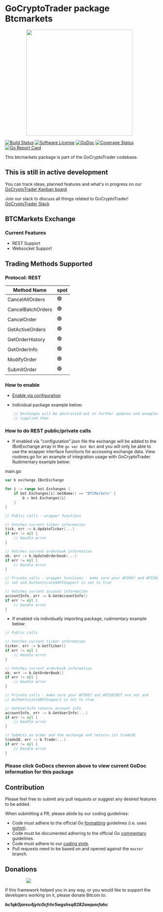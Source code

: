 # GoCryptoTrader package Btcmarkets

<img src="/common/gctlogo.png?raw=true" width="350px" height="350px" hspace="70">


[![Build Status](https://github.com/thrasher-corp/gocryptotrader/actions/workflows/tests.yml/badge.svg?branch=master)](https://github.com/thrasher-corp/gocryptotrader/actions/workflows/tests.yml)
[![Software License](https://img.shields.io/badge/License-MIT-orange.svg?style=flat-square)](https://github.com/thrasher-corp/gocryptotrader/blob/master/LICENSE)
[![GoDoc](https://godoc.org/github.com/thrasher-corp/gocryptotrader?status.svg)](https://godoc.org/github.com/thrasher-corp/gocryptotrader/exchanges/btcmarkets)
[![Coverage Status](https://codecov.io/gh/thrasher-corp/gocryptotrader/graph/badge.svg?token=41784B23TS)](https://codecov.io/gh/thrasher-corp/gocryptotrader)
[![Go Report Card](https://goreportcard.com/badge/github.com/thrasher-corp/gocryptotrader)](https://goreportcard.com/report/github.com/thrasher-corp/gocryptotrader)


This btcmarkets package is part of the GoCryptoTrader codebase.

## This is still in active development

You can track ideas, planned features and what's in progress on our [GoCryptoTrader Kanban board](https://github.com/orgs/thrasher-corp/projects/3).

Join our slack to discuss all things related to GoCryptoTrader! [GoCryptoTrader Slack](https://join.slack.com/t/gocryptotrader/shared_invite/enQtNTQ5NDAxMjA2Mjc5LTc5ZDE1ZTNiOGM3ZGMyMmY1NTAxYWZhODE0MWM5N2JlZDk1NDU0YTViYzk4NTk3OTRiMDQzNGQ1YTc4YmRlMTk)

## BTCMarkets Exchange

### Current Features

+ REST Support
+ Websocket Support

## Trading Methods Supported

### Protocol: REST

| Method Name | spot |
|------------|---|
| CancelAllOrders | 🟢  |
| CancelBatchOrders | 🟢  |
| CancelOrder | 🟢  |
| GetActiveOrders | 🟢  |
| GetOrderHistory | 🟢  |
| GetOrderInfo | 🟢  |
| ModifyOrder | 🟢  |
| SubmitOrder | 🟢  |

### How to enable

+ [Enable via configuration](https://github.com/thrasher-corp/gocryptotrader/tree/master/config#enable-exchange-via-config-example)

+ Individual package example below:

```go
	// Exchanges will be abstracted out in further updates and examples will be
	// supplied then
```

### How to do REST public/private calls

+ If enabled via "configuration".json file the exchange will be added to the
IBotExchange array in the ```go var bot Bot``` and you will only be able to use
the wrapper interface functions for accessing exchange data. View routines.go
for an example of integration usage with GoCryptoTrader. Rudimentary example
below:

main.go
```go
var b exchange.IBotExchange

for i := range bot.Exchanges {
	if bot.Exchanges[i].GetName() == "BTCMarkets" {
		b = bot.Exchanges[i]
	}
}

// Public calls - wrapper functions

// Fetches current ticker information
tick, err := b.UpdateTicker(...)
if err != nil {
	// Handle error
}

// Fetches current orderbook information
ob, err := b.UpdateOrderbook(...)
if err != nil {
	// Handle error
}

// Private calls - wrapper functions - make sure your APIKEY and APISECRET are
// set and AuthenticatedAPISupport is set to true

// Fetches current account information
accountInfo, err := b.GetAccountInfo()
if err != nil {
	// Handle error
}
```

+ If enabled via individually importing package, rudimentary example below:

```go
// Public calls

// Fetches current ticker information
ticker, err := b.GetTicker()
if err != nil {
	// Handle error
}

// Fetches current orderbook information
ob, err := b.GetOrderBook()
if err != nil {
	// Handle error
}

// Private calls - make sure your APIKEY and APISECRET are set and
// AuthenticatedAPISupport is set to true

// GetUserInfo returns account info
accountInfo, err := b.GetUserInfo(...)
if err != nil {
	// Handle error
}

// Submits an order and the exchange and returns its tradeID
tradeID, err := b.Trade(...)
if err != nil {
	// Handle error
}
```

### Please click GoDocs chevron above to view current GoDoc information for this package

## Contribution

Please feel free to submit any pull requests or suggest any desired features to be added.

When submitting a PR, please abide by our coding guidelines:

+ Code must adhere to the official Go [formatting](https://golang.org/doc/effective_go.html#formatting) guidelines (i.e. uses [gofmt](https://golang.org/cmd/gofmt/)).
+ Code must be documented adhering to the official Go [commentary](https://golang.org/doc/effective_go.html#commentary) guidelines.
+ Code must adhere to our [coding style](https://github.com/thrasher-corp/gocryptotrader/blob/master/doc/coding_style.md).
+ Pull requests need to be based on and opened against the `master` branch.

## Donations

<img src="https://github.com/thrasher-corp/gocryptotrader/blob/master/web/src/assets/donate.png?raw=true" hspace="70">

If this framework helped you in any way, or you would like to support the developers working on it, please donate Bitcoin to:

***bc1qk0jareu4jytc0cfrhr5wgshsq8282awpavfahc***
